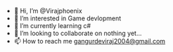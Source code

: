 - 👋 Hi, I’m @Virajphoenix
- 👀 I’m interested in Game devlopment
- 🌱 I’m currently learning c#
- 💞️ I’m looking to collaborate on nothing yet...
- 📫 How to reach me gangurdeviraj2004@gmail.com

<!---
Virajphoenix/Virajphoenix is a ✨ special ✨ repository because its `README.md` (this file) appears on your GitHub profile.
You can click the Preview link to take a look at your changes.
--->
